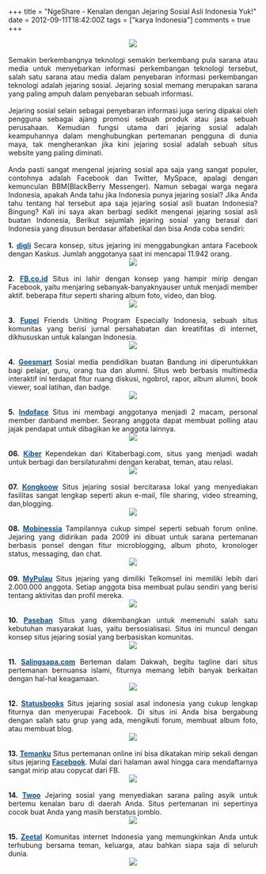 +++
title = "NgeShare - Kenalan dengan Jejaring Sosial Asli Indonesia Yuk!"
date = 2012-09-11T18:42:00Z
tags = ["karya Indonesia"]
comments = true
+++

<center><img border="0" data-original-height="435" data-original-width="800" src="https://2.bp.blogspot.com/-Pw-Gjdjpp8E/W-wTIVCzYpI/AAAAAAAASQQ/HalOWSY6blMJist7nwRPC_1PlNMxNRBnwCLcBGAs/s1600/sosialmedia.jpg" /></center><br />
<div style="text-align: justify;">Semakin berkembangnya teknologi semakin berkembang pula sarana atau media untuk menyebarkan informasi perkembangan teknologi tersebut, salah satu sarana atau media dalam penyebaran informasi perkembangan teknologi adalah jejaring sosial. Jejaring sosial memang merupakan sarana yang paling ampuh dalam penyebaran sebuah informasi.<br /><br />
Jejaring sosial selain sebagai penyebaran informasi juga sering dipakai oleh pengguna sebagai ajang promosi sebuah produk atau jasa sebuah perusahaan. Kemudian fungsi utama dari jejaring sosial adalah keampuhannya dalam menghubungkan pertemanan pengguna di dunia maya, tak mengherankan jika kini jejaring sosial adalah sebuah situs website yang paling diminati.<br /><br />
Anda pasti sangat mengenal jejaring sosial apa saja yang sangat populer, contohnya adalah Facebook dan Twitter, MySpace, apalagi dengan kemunculan BBM(BlackBerry Messenger). Namun sebagai warga negara Indonesia, apakah Anda tahu jika Indonesia punya jejaring sosial? Jika Anda tahu tentang hal tersebut apa saja jejaring sosial asli buatan Indonesia? Bingung? Kali ini saya akan berbagi sedikit mengenai jejaring sosial asli buatan Indonesia,&nbsp;Berikut sejumlah jejaring sosial yang berasal dari Indonesia yang disusun berdasar alfabetikal dan bisa Anda coba sendiri:<br /><br />
<b>1.</b>&nbsp;<a href="http://digli.com/"><b><span style="color: #0b5394;">digli</span></b></a> Secara konsep, situs jejaring ini menggabungkan antara Facebook dengan Kaskus. Jumlah anggotanya saat ini mencapai 11.942 orang.<br />
<center><img border="0" src="https://1.bp.blogspot.com/-3f722a28rKE/UE8bbiu2PKI/AAAAAAAAC6A/hRSut4nv-bM/s1600/gigli.jpg" /></center><br />
<b>2.</b> <a href="http://www.fb.co.id/"><b><span style="color: #0b5394;">FB.co.id</span></b></a> Situs ini lahir dengan konsep yang hampir mirip dengan Facebook, yaitu menjaring sebanyak-banyaknyauser untuk menjadi member aktif. beberapa fitur seperti sharing album foto, video, dan blog.<br />
<center><img border="0" src="https://1.bp.blogspot.com/-Lp2-w5OY05w/UE8bQujG5JI/AAAAAAAAC5w/sUMdUQqNyxc/s1600/fb.jpg" /></center><br />
<b>3.</b>&nbsp;<a href="http://fupei.com/"><b><span style="color: #0b5394;">Fupei</span></b></a> Friends Uniting Program Especially Indonesia, sebuah situs komunitas yang berisi jurnal persahabatan dan kreatifitas di internet, dikhususkan untuk kalangan Indonesia.<br />
<center><img border="0" src="https://3.bp.blogspot.com/-2CEsQOjQNJA/UE8bXkYHh_I/AAAAAAAAC54/-8LMVsyRxd8/s1600/fupei.jpg" /></center><br />
<b>4.</b>&nbsp;<a href="http://www.goesmart.com/"><b><span style="color: #0b5394;">Goesmart</span></b></a> Sosial media pendidikan buatan Bandung ini diperuntukkan bagi pelajar, guru, orang tua dan alumni. Situs web berbasis multimedia interaktif ini terdapat fitur ruang diskusi, ngobrol, rapor, album alumni, book viewer, soal latihan, dan badge.<br />
<center><img border="0" src="https://1.bp.blogspot.com/-wQXhwiettKM/UE8bi45M1_I/AAAAAAAAC6I/1e9N180rZ4w/s1600/goesmart.jpg" /></center><br />
<b>5.</b> <a href="http://indoface.com/"><b><span style="color: #0b5394;">Indoface</span></b></a> Situs ini membagi anggotanya menjadi 2 macam, personal member danband member. Seorang anggota dapat membuat polling atau jajak pendapat untuk dibagikan ke anggota lainnya.<br />
<center><img border="0" src="https://2.bp.blogspot.com/-ukxttfzb5M0/UE8bnj9SL8I/AAAAAAAAC6Q/AKOqpnsaf7E/s1600/indoface.jpg" /></center><br />
<b>06.<span style="color: #0b5394;">&nbsp;<a href="http://www.kitaberbagi.com/"><span style="color: #0b5394;">Kiber</span></a></span> </b>Kependekan dari Kitaberbagi.com, situs yang menjadi wadah untuk berbagi dan bersilaturahmi dengan kerabat, teman, atau relasi.<br />
<center><img border="0" src="https://4.bp.blogspot.com/-1njVh2Ym-9o/UE8brbxnJ7I/AAAAAAAAC6Y/YISUiW8Qnso/s1600/kiber.jpg" /></center><br />
<b>07.<span style="color: #0b5394;">&nbsp;<a href="http://kongkoow.com/"><span style="color: #0b5394;">Kongkoow</span></a></span></b> Situs jejaring sosial bercitarasa lokal yang menyediakan fasilitas sangat lengkap seperti akun e-mail, file sharing, video streaming, dan<span style="color: #0000ee;"><u> </u></span>blogging.<br />
<center><img border="0" src="https://2.bp.blogspot.com/--pi4EjLVIDs/UE8bwX7LJCI/AAAAAAAAC6g/EZPzIjA3e7M/s1600/kongkow.jpg" /></center><br />
<b>08.<span style="color: #0b5394;">&nbsp;<a href="http://mobinessia.com/"><span style="color: #0b5394;">Mobinessia</span></a></span></b> Tampilannya cukup simpel seperti sebuah forum online. Jejaring yang didirikan pada 2009 ini dibuat untuk sarana pertemanan berbasis ponsel dengan fitur microblogging, album photo, kronologer status, messaging, dan chat.<br />
<center><img border="0" src="https://3.bp.blogspot.com/-7ZKpQGN1bz4/UE8bzsU_f4I/AAAAAAAAC6o/IVuNtJGHCv0/s1600/mobinesia.jpg" /></center><br />
<b>09.<span style="color: #0b5394;">&nbsp;<a href="http://www.mypulau.com/"><span style="color: #0b5394;">MyPulau</span></a></span></b> Situs jejaring yang dimiliki Telkomsel ini memiliki lebih dari 2.000.000 anggota. Setiap anggota bisa membuat pulau sendiri yang berisi tentang aktivitas dan profil mereka.<br />
<center><img border="0" src="https://2.bp.blogspot.com/-XIVffYBwCzk/UE8b84_2ZHI/AAAAAAAAC6w/hMVRcQYBLhg/s1600/mypulau.jpg" /></center><br />
<b>10.<span style="color: #0b5394;">&nbsp;<a href="http://paseban.com/"><span style="color: #0b5394;">Paseban</span></a></span></b> Situs yang dikembangkan untuk memenuhi salah satu kebutuhan masyarakat luas, yaitu bersosialisasi. Situs ini muncul dengan konsep situs jejaring sosial yang berbasiskan komunitas.<br />
<center><img border="0" src="https://1.bp.blogspot.com/-bLWmD0Q53Co/UE8b_w6tTEI/AAAAAAAAC64/2sOqCSMpF8I/s1600/paseban.jpg" /></center><br />
<b>11.<span style="color: #0b5394;">&nbsp;<a href="http://www.salingsapa.com/"><span style="color: #0b5394;">Salingsapa.com</span></a></span></b> Berteman dalam Dakwah, begitu tagline dari situs pertemanan bernuansa islami, fiturnya memang lebih banyak berkaitan dengan hal-hal keagamaan.<br />
<center><img border="0" src="https://3.bp.blogspot.com/-pnJyPDzXBr4/UE8cEGfLpjI/AAAAAAAAC7A/MfNwlMDNK0s/s1600/salingsapa.jpg" /></center><br />
<b>12.<span style="color: #0b5394;">&nbsp;<a href="http://statusbooks.com/"><span style="color: #0b5394;">Statusbooks</span></a></span></b> Situs jejaring sosial asal indonesia yang cukup lengkap fiturnya dan menyerupai Facebook. Di situs ini Anda bisa bergabung dengan salah satu grup yang ada, mengikuti forum, membuat album foto, atau membuat blog.<br />
<center><img border="0" src="https://4.bp.blogspot.com/-H6viRBC0Ud4/UE8cGuZ-cMI/AAAAAAAAC7I/Lcw3lH8FOi0/s1600/statusbooks.jpg" /></center><br />
<b>13.<span style="color: #0b5394;">&nbsp;<a href="http://temanku.net/"><span style="color: #0b5394;">Temanku</span></a></span></b> Situs pertemanan online ini bisa dikatakan mirip sekali dengan situs jejaring <a href="http://facebook.com/"><b><span style="color: #0b5394;">Facebook</span></b></a>. Mulai dari halaman awal hingga cara mendaftarnya sangat mirip atau copycat dari FB.<br />
<center><img border="0" src="https://2.bp.blogspot.com/-CXw5bISueBQ/UE8cJWFqfAI/AAAAAAAAC7Q/fzaeXuKDJSM/s1600/temanku.jpg" /></center><br />
<b>14.<span style="color: #0b5394;">&nbsp;<a href="http://twoo.com/"><span style="color: #0b5394;">Twoo</span></a></span></b> Jejaring sosial yang menyediakan sarana paling asyik untuk bertemu kenalan baru di daerah Anda. Situs pertemanan ini sepertinya cocok buat Anda yang masih berstatus jomblo.<br />
<center><img border="0" src="https://3.bp.blogspot.com/-NBMSzL8Chuc/UE8cWbqY-GI/AAAAAAAAC7Y/dNfo0Od8tQg/s1600/twoo.jpg" /></center><br />
<b>15.<span style="color: #0b5394;">&nbsp;<a href="http://www.zeetal.com/"><span style="color: #0b5394;">Zeetal</span></a></span></b> Komunitas internet Indonesia yang memungkinkan Anda untuk terhubung bersama teman, keluarga, atau bahkan siapa saja di seluruh dunia.<br />
<center><img border="0" src="https://4.bp.blogspot.com/-s8O84CIgPNk/UE8ctMOEqSI/AAAAAAAAC7g/Nn4h2CPY3ug/s1600/zeetal.jpg" /></center></div>
